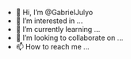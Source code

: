 - 👋 Hi, I’m @GabrielJulyo
- 👀 I’m interested in ...
- 🌱 I’m currently learning ...
- 💞️ I’m looking to collaborate on ...
- 📫 How to reach me ...

<!---
GabrielJulyo/GabrielJulyo is a ✨ special ✨ repository because its `README.md` (this file) appears on your GitHub profile.
You can click the Preview link to take a look at your changes.
--->
